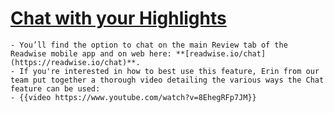 # [Chat with your Highlights](https://readwise.io/changelog/chat-with-highlights)
	- You’ll find the option to chat on the main Review tab of the Readwise mobile app and on web here: **[readwise.io/chat](https://readwise.io/chat)**.
	- If you're interested in how to best use this feature, Erin from our team put together a thorough video detailing the various ways the Chat feature can be used:
	- {{video https://www.youtube.com/watch?v=8EhegRFp7JM}}